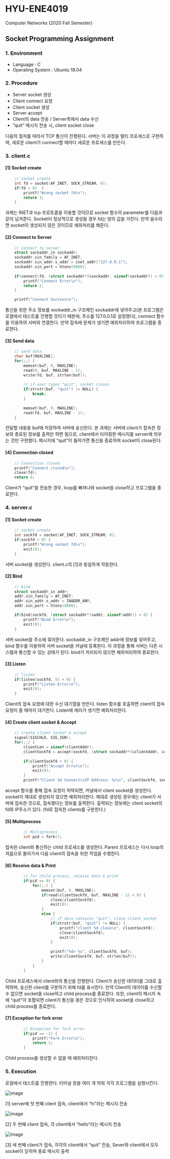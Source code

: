 # HYU-ENE4019
Computer Networks (2020 Fall Semester)

## Socket Programming Assignment
 
### 1.	Environment

-	Language : C
-	Operating System : Ubuntu 18.04

### 2.	Procedure

-	Server socket 생성
-	Client connect 요청
-	Client socket 생성
-	Server accept
-	Client의 data 전송 / Server측에서 data 수신
-	“quit” 메시지 전송 시, client socket close

다음의 절차를 따라서 TCP 통신이 진행된다. 서버는 이 과정을 멀티 프로세스로 구현하여, 새로운 client가 connect할 때마다 새로운 프로세스를 만든다.

### 3. client.c
#### [1] Socket create
```c
    // socket create
    int fd = socket(AF_INET, SOCK_STREAM, 0);
    if(fd < 0)  {
        printf("Wrong socket fd\n");
        return 1;
    }
```
과제는 INET과 tcp 프로토콜을 이용할 것이므로 socket 함수의 parameter를 다음과 같이 넘겨준다. Socket이 정상적으로 생성될 경우 fd는 양의 값을 가진다. 만약 음수라면 socket이 생성되지 않은 것이므로 예외처리를 해준다.

#### [2] Connect to Server
```c
    // connect to server
    struct sockaddr_in sockaddr;
    sockaddr.sin_family = AF_INET;
    sockaddr.sin_addr.s_addr = inet_addr("127.0.0.1");
    sockaddr.sin_port = htons(8888);
    
    if(connect(fd, (struct sockaddr*)&sockaddr, sizeof(sockaddr)) < 0) {
        printf("Connect Error\n");
        return 2;
    }

    printf("Connect Success\n");
```
통신을 위한 주소 정보를 sockaddr_in 구조체인 sockaddr에 넣어주고(본 프로그램은 로컬에서 테스트를 진행할 것이기 때문에, 주소를 127.0.0.1로 설정했다), connect 함수를 이용하여 서버와 연결한다. 만약 접속에 문제가 생기면 예외처리하여 프로그램을 종료한다.

#### [3] Send data
```c
    // send data
    char buf[MAXLINE];
    for(;;) {
        memset(buf, 0, MAXLINE);
        read(0, buf, MAXLINE - 1);
        write(fd, buf, strlen(buf));
        
        // if user types "quit", socket closes
        if(strstr(buf, "quit") != NULL) {
            break;
        }
        
        memset(buf, 0, MAXLINE);
        read(fd, buf, MAXLINE - 1);
    }
```
전달할 내용을 buf에 저장하여 서버에 송신한다. 본 과제는 서버에 client가 접속한 정보와 종료된 정보를 출력만 하면 됨으로, client에서 타이핑한 메시지를 server에 띄우는 것만 구현했다. 메시지에 “quit”이 들어가면 통신을 종료하며 socket이 close된다.

#### [4] Connection closed
```c
    // Connection closed
    printf("Connect closed\n");
    close(fd);
    return 0;
```
Client가 “quit”을 전송한 경우, loop를 빠져나와 socket을 close하고 프로그램을 종료한다.

### 4.	server.c
#### [1] Socket create
```c
    // socket create
    int sockfd = socket(AF_INET, SOCK_STREAM, 0);
    if(sockfd < 0) {
        printf("Wrong socket fd\n");
        exit(0);
    }
```
서버 socket을 생성한다. client.c의 [1]과 동일하게 작동한다.

#### [2] Bind
```c
    // bind
    struct sockaddr_in addr;
    addr.sin_family = AF_INET;
    addr.sin_addr.s_addr = INADDR_ANY;
    addr.sin_port = htons(8888);

    if(bind(sockfd, (struct sockaddr*)&addr, sizeof(addr)) < 0) {
        printf("Bind Error\n");
        exit(0);
    }
```
서버 socket을 주소에 묶어준다. sockaddr_in 구조체인 addr에 정보를 넣어주고, bind 함수를 이용하여 서버 socket을 커널에 등록한다. 이 과정을 통해 서버는 다른 시스템과 통신할 수 있는 상태가 된다. bind가 처리되지 않으면 예외처리하여 종료한다.
#### [3] Listen
```c
    // listen
    if(listen(sockfd, 5) < 0) {
        printf("Listen Error\n");
        exit(0);
    }
```
Client의 접속 요청에 대한 수신 대기열을 만든다. listen 함수를 호출하면 client의 접속 요청이 올 때까지 대기한다. Listen에 에러가 생기면 예외처리한다.

#### [4] Create client socket & Accept
```c
    // create client socket & accept
    signal(SIGCHLD, SIG_IGN);
    for(;;) {
        clientLen = sizeof(clientAddr);
        clientSockfd = accept(sockfd, (struct sockaddr*)&clientAddr, &clientLen);
        
        if(clientSockfd < 0) {
            printf("Accept Error\n");
            exit(0);
        }
        printf("Client %d Connect\nIP Address: %s\n", clientSockfd, inet_ntoa(clientAddr.sin_addr));
```
accept 함수를 통해 접속 요청이 허락되면, 커널에서 client socket을 생성한다. socket이 제대로 생성되지 않으면 예외처리한다. 제대로 생성된 경우에는 client가 서버에 접속한 것으로, 접속했다는 정보를 출력한다. 출력되는 정보에는 client socket의 fd와 IP주소가 있다. (fd로 접속한 clients를 구분한다.)

#### [5] Multiprocess
```c
        // Multiprocess 
        int pid = fork();
```
접속된 client와 통신하는 child 프로세스를 생성한다. Parent 프로세스는 다시 loop의 처음으로 돌아가서 다음 client의 접속을 위한 작업을 수행한다.
 
#### [6] Receive data & Print
```c
        // for child process, receive data & print
        if(pid == 0) {
            for(;;) {
                memset(buf, 0, MAXLINE);
                if(read(clientSockfd, buf, MAXLINE - 1) < 0) {
                    close(clientSockfd);
                    exit(0);
                }
                else {
                    // if data contains "quit", close client socket
                    if(strstr(buf, "quit") != NULL) {
                        printf("client %d close\n", clientSockfd);
                        close(clientSockfd);
                        exit(0);
                    }
                    
                    printf("%d> %s", clientSockfd, buf);
                    write(clientSockfd, buf, strlen(buf));
                }
            }
        }
```
Child 프로세스에서 client와의 통신을 진행한다. Client가 송신한 데이터를 그대로 출력하며, 송신한 client를 구분하기 위해 fd를 표시한다. 만약 Client의 데이터를 수신할 수 없으면 socket을 close하고 child process를 종료한다. 또한, client의 메시지 속에 “quit”이 포함되면 client가 통신을 끊은 것으로 인식하여 socket을 close하고 child process를 종료한다.

#### [7] Exception for fork error
```c
        // Exception for fork error
        if(pid == -1) {
            printf("Fork Error\n");
            return 1;
        }
```
Child process를 생성할 수 없을 때 예외처리한다.
 
### 5.	Execution
로컬에서 테스트를 진행한다. 터미널 창을 여러 개 띄워 각각 프로그램을 실행시킨다.

![image](https://user-images.githubusercontent.com/62116902/103461480-0a4ec400-4d62-11eb-812c-7e9b6fbe4bf6.png)

[1] server에 첫 번째 client 접속, client에서 “hi”라는 메시지 전송

![image](https://user-images.githubusercontent.com/62116902/103461484-1a66a380-4d62-11eb-9d37-b680850a7e3f.png)

[2] 두 번째 client 접속, 각 client에서 “hello”라는 메시지 전송
 
![image](https://user-images.githubusercontent.com/62116902/103461491-27839280-4d62-11eb-85aa-32710ae4bfff.png)
 
[3] 세 번째 client가 접속, 각각의 client에서 “quit” 전송, Sever와 client에서 모두 socket이 닫히며 종료 메시지 출력
